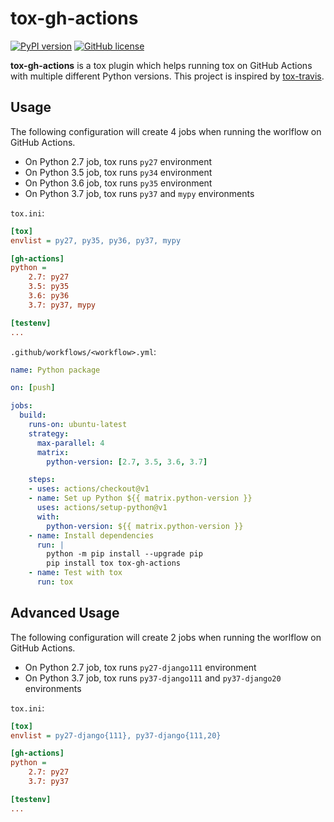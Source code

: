 # tox-gh-actions
[![PyPI version](https://badge.fury.io/py/tox-gh-actions.svg)](https://badge.fury.io/py/tox-gh-actions)
[![GitHub license](https://img.shields.io/github/license/ymyzk/tox-gh-actions)](https://github.com/ymyzk/tox-gh-actions/blob/master/LICENSE)

**tox-gh-actions** is a tox plugin which helps running tox on GitHub Actions
with multiple different Python versions.  This project is inspired by
[tox-travis](https://github.com/tox-dev/tox-travis).

## Usage
The following configuration will create 4 jobs when running the worlflow on GitHub Actions.
- On Python 2.7 job, tox runs `py27` environment
- On Python 3.5 job, tox runs `py34` environment
- On Python 3.6 job, tox runs `py35` environment
- On Python 3.7 job, tox runs `py37` and `mypy` environments

`tox.ini`:
```ini
[tox]
envlist = py27, py35, py36, py37, mypy

[gh-actions]
python =
    2.7: py27
    3.5: py35
    3.6: py36
    3.7: py37, mypy

[testenv]
...
```

`.github/workflows/<workflow>.yml`:
```yaml
name: Python package

on: [push]

jobs:
  build:
    runs-on: ubuntu-latest
    strategy:
      max-parallel: 4
      matrix:
        python-version: [2.7, 3.5, 3.6, 3.7]

    steps:
    - uses: actions/checkout@v1
    - name: Set up Python ${{ matrix.python-version }}
      uses: actions/setup-python@v1
      with:
        python-version: ${{ matrix.python-version }}
    - name: Install dependencies
      run: |
        python -m pip install --upgrade pip
        pip install tox tox-gh-actions
    - name: Test with tox
      run: tox
```

## Advanced Usage
The following configuration will create 2 jobs when running the worlflow on GitHub Actions.
- On Python 2.7 job, tox runs `py27-django111` environment
- On Python 3.7 job, tox runs `py37-django111` and `py37-django20` environments

`tox.ini`:
```ini
[tox]
envlist = py27-django{111}, py37-django{111,20}

[gh-actions]
python =
    2.7: py27
    3.7: py37

[testenv]
...
```
